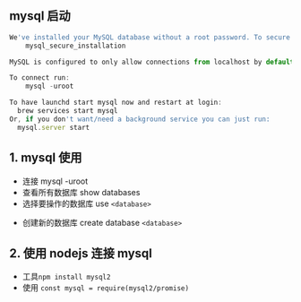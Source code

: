 ## mysql 启动

```js
We've installed your MySQL database without a root password. To secure it run:
    mysql_secure_installation

MySQL is configured to only allow connections from localhost by default

To connect run:
    mysql -uroot

To have launchd start mysql now and restart at login:
  brew services start mysql
Or, if you don't want/need a background service you can just run:
  mysql.server start
```

## 1. mysql 使用

- 连接 mysql -uroot
- 查看所有数据库 show databases
- 选择要操作的数据库 use `<database>`

* 创建新的数据库 create database `<database>`

## 2. 使用 nodejs 连接 mysql

- 工具`npm install mysql2`
- 使用 `const mysql = require(mysql2/promise)`
